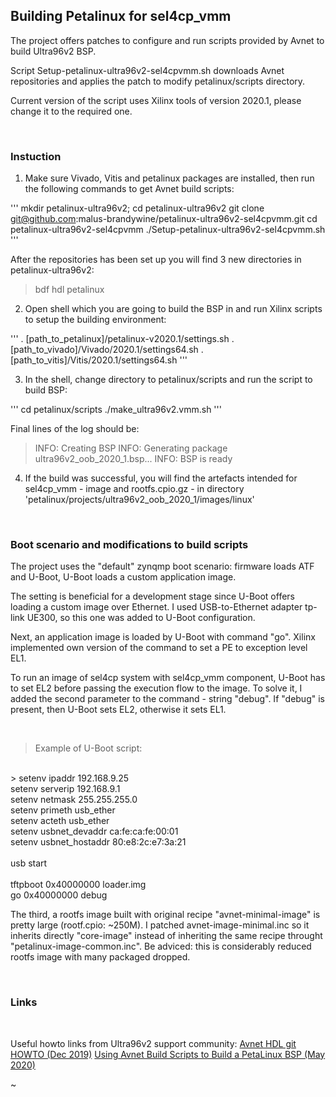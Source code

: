 

## Building Petalinux for sel4cp_vmm


The project offers patches to configure and run scripts provided by Avnet
to build Ultra96v2 BSP.



Script Setup-petalinux-ultra96v2-sel4cpvmm.sh downloads Avnet repositories
and applies the patch to modify petalinux/scripts directory.


Current version of the script uses Xilinx tools of version 2020.1,
please change it to the required one.

</br>

### Instuction


1. Make sure Vivado, Vitis and petalinux packages are installed, then
run the following commands to get Avnet build scripts:

'''
mkdir petalinux-ultra96v2; cd petalinux-ultra96v2
git clone git@github.com:malus-brandywine/petalinux-ultra96v2-sel4cpvmm.git
cd petalinux-ultra96v2-sel4cpvmm
./Setup-petalinux-ultra96v2-sel4cpvmm.sh
'''

After the repositories has been set up you will find 3 new directories
in petalinux-ultra96v2:


>bdf
hdl
petalinux


2. Open shell which you are going to build the BSP in and run Xilinx
scripts to setup the building environment:

'''
. [path_to_petalinux]/petalinux-v2020.1/settings.sh
. [path_to_vivado]/Vivado/2020.1/settings64.sh
. [path_to_vitis]/Vitis/2020.1/settings64.sh
'''

3. In the shell, change directory to petalinux/scripts and run the script
to build BSP:

'''
cd petalinux/scripts
./make_ultra96v2.vmm.sh
'''

Final lines of the log should be:


> INFO: Creating BSP
INFO: Generating package ultra96v2_oob_2020_1.bsp...
INFO: BSP is ready

4. If the build was successful, you will find the artefacts intended for
sel4cp_vmm - image and rootfs.cpio.gz - in directory
'petalinux/projects/ultra96v2_oob_2020_1/images/linux'

</br>

### Boot scenario and modifications to build scripts


The project uses the "default" zynqmp boot scenario: firmware loads
ATF and U-Boot, U-Boot loads a custom application image.

The setting is beneficial for a development stage since U-Boot offers loading
a custom image over Ethernet. I used USB-to-Ethernet adapter tp-link UE300,
so this one was added to U-Boot configuration.


Next, an application image is loaded by U-Boot with command "go". Xilinx
implemented own version of the command to set a PE to exception level EL1.

To run an image of sel4cp system with sel4cp_vmm component, U-Boot has to set
EL2 before passing the execution flow to the image. To solve it, I added
the second parameter to the command - string "debug".
If "debug" is present, then U-Boot sets EL2, otherwise it sets EL1.

</br>


> Example of U-Boot script:</br>
</br>
> setenv ipaddr 192.168.9.25</br>
setenv serverip 192.168.9.1</br>
setenv netmask 255.255.255.0</br>
setenv primeth usb_ether</br>
setenv acteth usb_ether</br>
setenv usbnet_devaddr ca:fe:ca:fe:00:01</br>
setenv usbnet_hostaddr 80:e8:2c:e7:3a:21</br>
</br>
usb start</br>
</br>
tftpboot 0x40000000 loader.img
</br>
go 0x40000000 debug


</br>


The third, a rootfs image built with original recipe "avnet-minimal-image"
is pretty large (rootf.cpio: ~250M). I patched avnet-image-minimal.inc
so it inherits directly "core-image" instead of inheriting the same recipe
throught "petalinux-image-common.inc".
Be adviced: this is considerably reduced rootfs image with many packaged dropped.

</br>


### Links

</br>

Useful howto links from Ultra96v2 support community:
[Avnet HDL git HOWTO (Dec 2019)](https://community.element14.com/technologies/fpga-group/b/blog/posts/avnet-hdl-git-howto-vivado-2020-1-and-earlier)
[Using Avnet Build Scripts to Build a PetaLinux BSP (May 2020)](https://community.element14.com/technologies/fpga-group/b/blog/posts/using-avnet-build-scripts-to-build-a-petalinux-bsp-2019-2-and-earlier)


~
